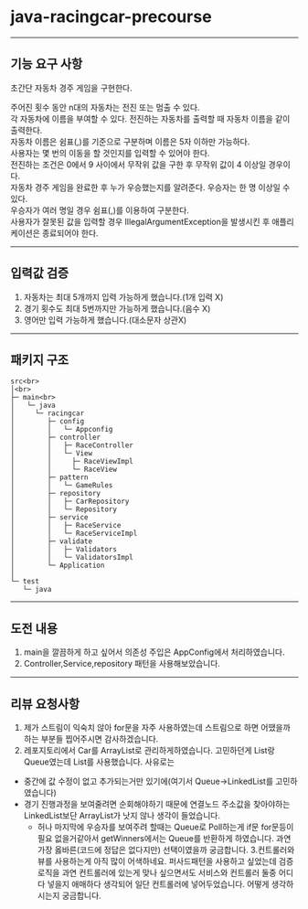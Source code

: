 # java-racingcar-precourse
-----------------------
## 기능 요구 사항
초간단 자동차 경주 게임을 구현한다.

주어진 횟수 동안 n대의 자동차는 전진 또는 멈출 수 있다.    
각 자동차에 이름을 부여할 수 있다. 전진하는 자동차를 출력할 때 자동차 이름을 같이 출력한다.  
자동차 이름은 쉼표(,)를 기준으로 구분하며 이름은 5자 이하만 가능하다.  
사용자는 몇 번의 이동을 할 것인지를 입력할 수 있어야 한다.  
전진하는 조건은 0에서 9 사이에서 무작위 값을 구한 후 무작위 값이 4 이상일 경우이다.  
자동차 경주 게임을 완료한 후 누가 우승했는지를 알려준다. 우승자는 한 명 이상일 수 있다.  
우승자가 여러 명일 경우 쉼표(,)를 이용하여 구분한다.  
사용자가 잘못된 값을 입력할 경우 IllegalArgumentException을 발생시킨 후 애플리케이션은 종료되어야 한다.  

-------------------
## 입력값 검증
1. 자동차는 최대 5개까지 입력 가능하게 했습니다.(1개 입력 X)    
2. 경기 횟수도 최대 5번까지만 가능하게 했습니다.(음수 X)  
3. 영어만 입력 가능하게 했습니다.(대소문자 상관X)  

-----------------
## 패키지 구조
```
src<br>
│<br>
├─ main<br>
│   └─ java
│     └─ racingcar
│        ├─ config
│        │   └─ Appconfig
│        ├─ controller
│        │   ├─ RaceController      
│        │   └─ View
│        │     ├─ RaceViewImpl
│        │     └─ RaceView
│        ├─ pattern
│        │   └─ GameRules
│        ├─ repository
│        │   ├─ CarRepository
│        │   └─ Repository
│        ├─ service
│        │   ├─ RaceService
│        │   └─ RaceServiceImpl
│        ├─ validate
│        │   ├─ Validators
│        │   └─ ValidatorsImpl
│        └─ Application
│
└─ test
   └─ java
```
-------------------

## 도전 내용
1. main을 깔끔하게 하고 싶어서 의존성 주입은 AppConfig에서 처리하였습니다.  
2. Controller,Service,repository 패턴을 사용해보았습니다.  

-------------------
## 리뷰 요청사항
1. 제가 스트림이 익숙치 않아 for문을 자주 사용하였는데 스트림으로 하면 어땠을까 하는 부분들 찝어주시면 감사하겠습니다.
2. 레포지토리에서 Car를 ArrayList로 관리하게하였습니다. 고민하던게 List랑 Queue였는데 List를 사용했습니다. 사유로는
- 중간에 값 수정이 없고 추가되는거만 있기에(여기서 Queue->LinkedList를 고민하였습니다)
- 경기 진행과정을 보여줄려면 순회해야하기 때문에 연결노드 주소값을 찾아야하는 LinkedList보단 ArrayList가 낫지 않나 생각이 들었습니다.
  - 허나 마지막에 우승자를 보여주려 할때는 Queue로 Poll하는게 if문 for문등이 필요 없을거같아서 getWinners에서는 Queue를 반환하게 하였습니다.
과연 가장 옳바른(코드에 정답은 없다지만) 선택이였을까 궁금합니다.
3.컨트롤러와 뷰를 사용하는게 아직 많이 어색하네요. 퍼사드패턴을 사용하고 싶었는데 검증로직을 과연 컨트롤러에 있는게 맞나 싶으면서도 서비스와 컨트롤러 둘중 어디다 넣을지 애매하다 생각되어 일단 컨트롤러에 넣어두었습니다. 어떻게 생각하시는지 궁금합니다.




